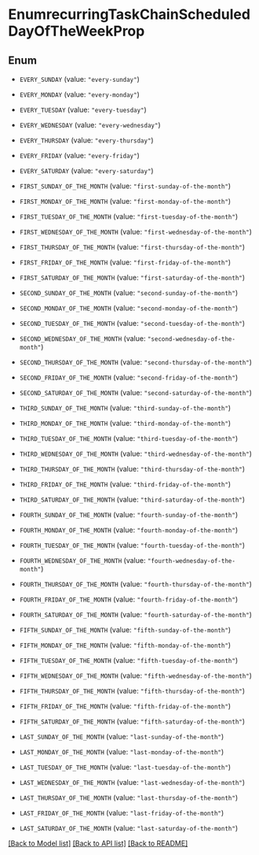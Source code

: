 # EnumrecurringTaskChainScheduledDayOfTheWeekProp

## Enum


* `EVERY_SUNDAY` (value: `"every-sunday"`)

* `EVERY_MONDAY` (value: `"every-monday"`)

* `EVERY_TUESDAY` (value: `"every-tuesday"`)

* `EVERY_WEDNESDAY` (value: `"every-wednesday"`)

* `EVERY_THURSDAY` (value: `"every-thursday"`)

* `EVERY_FRIDAY` (value: `"every-friday"`)

* `EVERY_SATURDAY` (value: `"every-saturday"`)

* `FIRST_SUNDAY_OF_THE_MONTH` (value: `"first-sunday-of-the-month"`)

* `FIRST_MONDAY_OF_THE_MONTH` (value: `"first-monday-of-the-month"`)

* `FIRST_TUESDAY_OF_THE_MONTH` (value: `"first-tuesday-of-the-month"`)

* `FIRST_WEDNESDAY_OF_THE_MONTH` (value: `"first-wednesday-of-the-month"`)

* `FIRST_THURSDAY_OF_THE_MONTH` (value: `"first-thursday-of-the-month"`)

* `FIRST_FRIDAY_OF_THE_MONTH` (value: `"first-friday-of-the-month"`)

* `FIRST_SATURDAY_OF_THE_MONTH` (value: `"first-saturday-of-the-month"`)

* `SECOND_SUNDAY_OF_THE_MONTH` (value: `"second-sunday-of-the-month"`)

* `SECOND_MONDAY_OF_THE_MONTH` (value: `"second-monday-of-the-month"`)

* `SECOND_TUESDAY_OF_THE_MONTH` (value: `"second-tuesday-of-the-month"`)

* `SECOND_WEDNESDAY_OF_THE_MONTH` (value: `"second-wednesday-of-the-month"`)

* `SECOND_THURSDAY_OF_THE_MONTH` (value: `"second-thursday-of-the-month"`)

* `SECOND_FRIDAY_OF_THE_MONTH` (value: `"second-friday-of-the-month"`)

* `SECOND_SATURDAY_OF_THE_MONTH` (value: `"second-saturday-of-the-month"`)

* `THIRD_SUNDAY_OF_THE_MONTH` (value: `"third-sunday-of-the-month"`)

* `THIRD_MONDAY_OF_THE_MONTH` (value: `"third-monday-of-the-month"`)

* `THIRD_TUESDAY_OF_THE_MONTH` (value: `"third-tuesday-of-the-month"`)

* `THIRD_WEDNESDAY_OF_THE_MONTH` (value: `"third-wednesday-of-the-month"`)

* `THIRD_THURSDAY_OF_THE_MONTH` (value: `"third-thursday-of-the-month"`)

* `THIRD_FRIDAY_OF_THE_MONTH` (value: `"third-friday-of-the-month"`)

* `THIRD_SATURDAY_OF_THE_MONTH` (value: `"third-saturday-of-the-month"`)

* `FOURTH_SUNDAY_OF_THE_MONTH` (value: `"fourth-sunday-of-the-month"`)

* `FOURTH_MONDAY_OF_THE_MONTH` (value: `"fourth-monday-of-the-month"`)

* `FOURTH_TUESDAY_OF_THE_MONTH` (value: `"fourth-tuesday-of-the-month"`)

* `FOURTH_WEDNESDAY_OF_THE_MONTH` (value: `"fourth-wednesday-of-the-month"`)

* `FOURTH_THURSDAY_OF_THE_MONTH` (value: `"fourth-thursday-of-the-month"`)

* `FOURTH_FRIDAY_OF_THE_MONTH` (value: `"fourth-friday-of-the-month"`)

* `FOURTH_SATURDAY_OF_THE_MONTH` (value: `"fourth-saturday-of-the-month"`)

* `FIFTH_SUNDAY_OF_THE_MONTH` (value: `"fifth-sunday-of-the-month"`)

* `FIFTH_MONDAY_OF_THE_MONTH` (value: `"fifth-monday-of-the-month"`)

* `FIFTH_TUESDAY_OF_THE_MONTH` (value: `"fifth-tuesday-of-the-month"`)

* `FIFTH_WEDNESDAY_OF_THE_MONTH` (value: `"fifth-wednesday-of-the-month"`)

* `FIFTH_THURSDAY_OF_THE_MONTH` (value: `"fifth-thursday-of-the-month"`)

* `FIFTH_FRIDAY_OF_THE_MONTH` (value: `"fifth-friday-of-the-month"`)

* `FIFTH_SATURDAY_OF_THE_MONTH` (value: `"fifth-saturday-of-the-month"`)

* `LAST_SUNDAY_OF_THE_MONTH` (value: `"last-sunday-of-the-month"`)

* `LAST_MONDAY_OF_THE_MONTH` (value: `"last-monday-of-the-month"`)

* `LAST_TUESDAY_OF_THE_MONTH` (value: `"last-tuesday-of-the-month"`)

* `LAST_WEDNESDAY_OF_THE_MONTH` (value: `"last-wednesday-of-the-month"`)

* `LAST_THURSDAY_OF_THE_MONTH` (value: `"last-thursday-of-the-month"`)

* `LAST_FRIDAY_OF_THE_MONTH` (value: `"last-friday-of-the-month"`)

* `LAST_SATURDAY_OF_THE_MONTH` (value: `"last-saturday-of-the-month"`)


[[Back to Model list]](../README.md#documentation-for-models) [[Back to API list]](../README.md#documentation-for-api-endpoints) [[Back to README]](../README.md)


